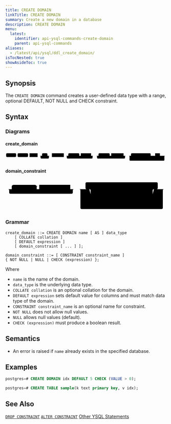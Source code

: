 ```yaml
---
title: CREATE DOMAIN
linkTitle: CREATE DOMAIN
summary: Create a new domain in a database
description: CREATE DOMAIN
menu:
  latest:
    identifier: api-ysql-commands-create-domain
    parent: api-ysql-commands
aliases:
  - /latest/api/ysql/ddl_create_domain/
isTocNested: true
showAsideToc: true
---
```


## Synopsis

The `CREATE DOMAIN` command creates a user-defined data type with a range, optional DEFAULT, NOT NULL and CHECK constraint.

## Syntax

### Diagrams

#### create_domain

<svg class="rrdiagram" version="1.1" xmlns:xlink="http://www.w3.org/1999/xlink" xmlns="http://www.w3.org/2000/svg" width="1082" height="65" viewbox="0 0 1082 65"><path class="connector" d="M0 22h5m67 0h10m70 0h10m54 0h30m36 0h20m-71 0q5 0 5 5v8q0 5 5 5h46q5 0 5-5v-8q0-5 5-5m5 0h10m80 0h30m74 0h10m69 0h20m-188 0q5 0 5 5v8q0 5 5 5h163q5 0 5-5v-8q0-5 5-5m5 0h30m75 0h10m83 0h20m-203 0q5 0 5 5v8q0 5 5 5h178q5 0 5-5v-8q0-5 5-5m5 0h30m132 0h30m32 0h20m-67 0q5 0 5 5v8q0 5 5 5h42q5 0 5-5v-8q0-5 5-5m5 0h20m-249 0q5 0 5 5v23q0 5 5 5h224q5 0 5-5v-23q0-5 5-5m5 0h5"/><rect class="literal" x="5" y="5" width="67" height="25" rx="7"/><text class="text" x="15" y="22">CREATE</text><rect class="literal" x="82" y="5" width="70" height="25" rx="7"/><text class="text" x="92" y="22">DOMAIN</text><a xlink:href="../grammar_diagrams#name"><rect class="rule" x="162" y="5" width="54" height="25"/><text class="text" x="172" y="22">name</text></a><rect class="literal" x="246" y="5" width="36" height="25" rx="7"/><text class="text" x="256" y="22">AS</text><a xlink:href="../grammar_diagrams#data-type"><rect class="rule" x="312" y="5" width="80" height="25"/><text class="text" x="322" y="22">data_type</text></a><rect class="literal" x="422" y="5" width="74" height="25" rx="7"/><text class="text" x="432" y="22">COLLATE</text><a xlink:href="../grammar_diagrams#collation"><rect class="rule" x="506" y="5" width="69" height="25"/><text class="text" x="516" y="22">collation</text></a><rect class="literal" x="625" y="5" width="75" height="25" rx="7"/><text class="text" x="635" y="22">DEFAULT</text><a xlink:href="../grammar_diagrams#expression"><rect class="rule" x="710" y="5" width="83" height="25"/><text class="text" x="720" y="22">expression</text></a><rect class="literal" x="843" y="5" width="132" height="25" rx="7"/><text class="text" x="853" y="22">domain_constraint</text><a xlink:href="../grammar_diagrams#..."><rect class="rule" x="1005" y="5" width="32" height="25"/><text class="text" x="1015" y="22">...</text></a></svg>

#### domain_constraint

<svg class="rrdiagram" version="1.1" xmlns:xlink="http://www.w3.org/1999/xlink" xmlns="http://www.w3.org/2000/svg" width="634" height="125" viewbox="0 0 634 125"><path class="connector" d="M0 37h25m98 0h10m122 0h20m-265 0q5 0 5 5v8q0 5 5 5h240q5 0 5-5v-8q0-5 5-5m5 0h50m-5 0q-5 0-5-5v-17q0-5 5-5h274q5 0 5 5v17q0 5-5 5m-269 0h20m45 0h10m52 0h137m-254 25q0 5 5 5h5m52 0h177q5 0 5-5m-249-25q5 0 5 5v50q0 5 5 5h5m61 0h10m25 0h10m83 0h10m25 0h5q5 0 5-5v-50q0-5 5-5m5 0h40m-339 0q5 0 5 5v68q0 5 5 5h314q5 0 5-5v-68q0-5 5-5m5 0h5"/><rect class="literal" x="25" y="20" width="98" height="25" rx="7"/><text class="text" x="35" y="37">CONSTRAINT</text><a xlink:href="../grammar_diagrams#constraint-name"><rect class="rule" x="133" y="20" width="122" height="25"/><text class="text" x="143" y="37">constraint_name</text></a><rect class="literal" x="345" y="20" width="45" height="25" rx="7"/><text class="text" x="355" y="37">NOT</text><rect class="literal" x="400" y="20" width="52" height="25" rx="7"/><text class="text" x="410" y="37">NULL</text><rect class="literal" x="345" y="50" width="52" height="25" rx="7"/><text class="text" x="355" y="67">NULL</text><rect class="literal" x="345" y="80" width="61" height="25" rx="7"/><text class="text" x="355" y="97">CHECK</text><rect class="literal" x="416" y="80" width="25" height="25" rx="7"/><text class="text" x="426" y="97">(</text><a xlink:href="../grammar_diagrams#expression"><rect class="rule" x="451" y="80" width="83" height="25"/><text class="text" x="461" y="97">expression</text></a><rect class="literal" x="544" y="80" width="25" height="25" rx="7"/><text class="text" x="554" y="97">)</text></svg>

### Grammar
```
create_domain ::= CREATE DOMAIN name [ AS ] data_type
    [ COLLATE collation ]
    [ DEFAULT expression ]
    [ domain_constraint [ ... ] ];

domain_constraint ::= [ CONSTRAINT constraint_name ]
{ NOT NULL | NULL | CHECK (expression) };
```

Where

- `name` is the name of the domain.
- `data_type` is the underlying data type.
- `COLLATE collation` is an optional collation for the domain.
- `DEFAULT expression` sets default value for columns and must match data type of the domain.
- `CONSTRAINT constraint_name` is an optional name for constraint.
- `NOT NULL` does not allow null values.
- `NULL` allows null values (default).
- `CHECK (expression)` must produce a boolean result.

## Semantics

- An error is raised if `name` already exists in the specified database.

## Examples

```sql
postgres=# CREATE DOMAIN idx DEFAULT 5 CHECK (VALUE > 0);
```

```sql
postgres=# CREATE TABLE sample(k text primary key, v idx);
```

## See Also
[`DROP CONSTRAINT`](../ddl_drop_constraint)
[`ALTER CONSTRAINT`](../ddl_alter_constraint)
[Other YSQL Statements](..)
